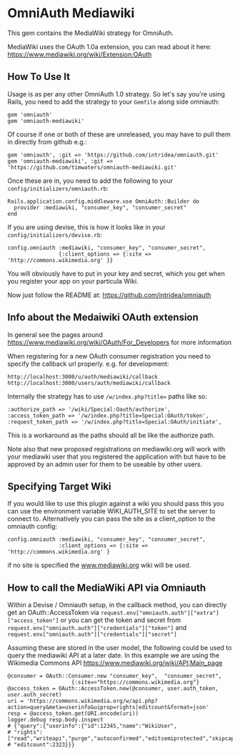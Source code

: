 # OmniAuth Mediawiki


This gem contains the MediaWiki strategy for OmniAuth.

MediaWiki uses the OAuth 1.0a extension, you can read about it here: https://www.mediawiki.org/wiki/Extension:OAuth

## How To Use It

Usage is as per any other OmniAuth 1.0 strategy. So let's say you're using Rails, you need to add the strategy to your `Gemfile` along side omniauth:

    gem 'omniauth'
    gem 'omniauth-mediawiki'

Of course if one or both of these are unreleased, you may have to pull them in directly from github e.g.:

    gem 'omniauth', :git => 'https://github.com/intridea/omniauth.git'
    gem 'omniauth-mediawiki', :git => 'https://github.com/timwaters/omniauth-mediawiki.git'

Once these are in, you need to add the following to your `config/initializers/omniauth.rb`:

    Rails.application.config.middleware.use OmniAuth::Builder do
      provider :mediawiki, "consumer_key", "consumer_secret"
    end

If you are using devise, this is how it looks like in your `config/initializers/devise.rb`:

    config.omniauth :mediawiki, "consumer_key", "consumer_secret", 
                    {:client_options => {:site => 'http://commons.wikimedia.org' }}

You will obviously have to put in your key and secret, which you get when you register your app on your particula Wiki.

Now just follow the README at: https://github.com/intridea/omniauth

## Info about the Medaiwiki OAuth extension

In general see the pages around https://www.mediawiki.org/wiki/OAuth/For_Developers for more information

When registering for a new OAuth consumer registration you need to specify the callback url properly. e.g. for development:

    http://localhost:3000/u/auth/mediawiki/callback 
    http://localhost:3000/users/auth/mediawiki/callback
    
Internally the strategy has to use  `/w/index.php?title=`  paths like so:

    :authorize_path => '/wiki/Special:Oauth/authorize',
    :access_token_path => '/w/index.php?title=Special:OAuth/token',
    :request_token_path => '/w/index.php?title=Special:OAuth/initiate',
    
This is a workaround as the paths should all be like the authorize path.

Note also that new proposed registrations on mediawiki.org will work with your mediawki user that you registered the application with but have to be approved by an admin user for them to be useable by other users. 

## Specifying Target Wiki

If you would like to use this plugin against a wiki you should pass this you can use the environment variable WIKI_AUTH_SITE to set the server to connect to. Alternatively you can pass the site as a client_option to the omniauth config:

    config.omniauth :mediawiki, "consumer_key", "consumer_secret",  
                    :client_options => {:site => 'http://commons.wikimedia.org' }

if no site is specified the www.mediawiki.org wiki will be used.

## How to call the MediaWiki API via Omniauth

Within a Devise / Omniauth setup, in the callback method, you can directly get an OAuth::AccessToken  via ```request.env["omniauth.auth"]["extra"]["access_token"]``` or you can get the token and secret from ```request.env["omniauth.auth"]["credentials"]["token"]``` and ```request.env["omniauth.auth"]["credentials"]["secret"]```

Assuming these are stored in the user model, the following could be used to query the mediawiki API at a later date. In this example we are using the Wikimedia Commons API https://www.mediawiki.org/wiki/API:Main_page

    @consumer = OAuth::Consumer.new "consumer_key",  "consumer_secret",  
                        {:site=>"https://commons.wikimedia.org"}
    @access_token = OAuth::AccessToken.new(@consumer, user.auth_token, user.auth_secret) 
    uri = 'https://commons.wikimedia.org/w/api.php?action=query&meta=userinfo&uiprop=rights|editcount&format=json'
    resp = @access_token.get(URI.encode(uri))
    logger.debug resp.body.inspect
    # {"query":{"userinfo":{"id":12345,"name":"WikiUser",
    # "rights":["read","writeapi","purge","autoconfirmed","editsemiprotected","skipcaptcha"],
    # "editcount":2323}}}
